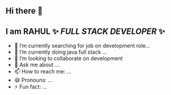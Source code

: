 ## Hi there 👋


## **I am RAHUL** ✨ _FULL STACK DEVELOPER_ ✨ 


- 🔭 I’m currently searching for job on development role...
- 🌱 I’m currently doing java full stack ...
- 👯 I’m looking to collaborate on development
- 💬 Ask me about ...
- 📫 How to reach me: ...
- 😄 Pronouns: ...
- ⚡ Fun fact: ...

